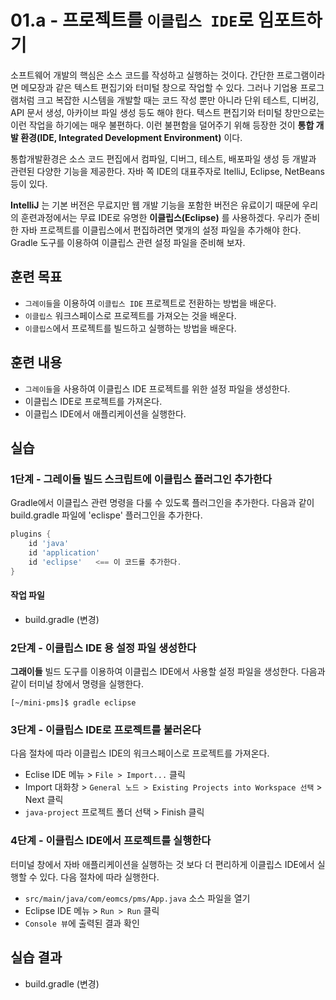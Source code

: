 # 01.a - 프로젝트를 `이클립스 IDE`로 임포트하기

소프트웨어 개발의 핵심은 소스 코드를 작성하고 실행하는 것이다.
간단한 프로그램이라면 메모장과 같은 텍스트 편집기와 터미털 창으로 작업할 수 있다.
그러나 기업용 프로그램처럼 크고 복잡한 시스템을 개발할 때는
코드 작성 뿐만 아니라 단위 테스트, 디버깅, API 문서 생성, 아카이브 파일 생성 등도 해야 한다.
텍스트 편집기와 터미털 창만으로는 이런 작업을 하기에는 매우 불편하다.
이런 불편함을 덜어주기 위해 등장한 것이 **통합 개발 환경(IDE, Integrated Development Environment)** 이다.

통합개발환경은 소스 코드 편집에서 컴파일, 디버그, 테스트, 배포파일 생성 등 개발과 관련된 다양한 기능을 제공한다.
자바 쪽 IDE의 대표주자로 ItelliJ, Eclipse, NetBeans 등이 있다.

**IntelliJ** 는 기본 버전은 무료지만 웹 개발 기능을 포함한 버전은 유료이기 때문에
우리의 훈련과정에서는 무료 IDE로 유명한 **이클립스(Eclipse)** 를 사용하겠다.
우리가 준비한 자바 프로젝트를 이클립스에서 편집하려면 몇개의 설정 파일을 추가해야 한다.
Gradle 도구를 이용하여 이클립스 관련 설정 파일을 준비해 보자.

## 훈련 목표

- `그레이들`을 이용하여 `이클립스 IDE` 프로젝트로 전환하는 방법을 배운다.
- `이클립스` 워크스페이스로 프로젝트를 가져오는 것을 배운다.
- `이클립스`에서 프로젝트를 빌드하고 실행하는 방법을 배운다.

## 훈련 내용

- `그레이들`을 사용하여 이클립스 IDE 프로젝트를 위한 설정 파일을 생성한다.
- 이클립스 IDE로 프로젝트를 가져온다.
- 이클립스 IDE에서 애플리케이션을 실행한다.

## 실습

### 1단계 - 그레이들 빌드 스크립트에 이클립스 플러그인 추가한다

Gradle에서 이클립스 관련 명령을 다룰 수 있도록 플러그인을 추가한다.
다음과 같이 build.gradle 파일에 'eclispe' 플러그인을 추가한다.

```groovy
plugins {
    id 'java'
    id 'application'
    id 'eclipse'   <== 이 코드를 추가한다.
}
```

#### 작업 파일

- build.gradle (변경)

### 2단계 - 이클립스 IDE 용 설정 파일 생성한다

**그래이들** 빌드 도구를 이용하여 이클립스 IDE에서 사용할 설정 파일을 생성한다.
다음과 같이 터미널 창에서 명령을 실행한다.

```console
[~/mini-pms]$ gradle eclipse
```

### 3단계 - 이클립스 IDE로 프로젝트를 불러온다

다음 절차에 따라 이클립스 IDE의 워크스페이스로 프로젝트를 가져온다.

- Eclise IDE 메뉴 > `File > Import...` 클릭
- Import 대화창 > `General 노드 > Existing Projects into Workspace 선택` > Next 클릭
- `java-project` 프로젝트 폴더 선택 > Finish 클릭

### 4단계 - 이클립스 IDE에서 프로젝트를 실행한다

터미널 창에서 자바 애플리케이션을 실행하는 것 보다 더 편리하게 이클립스 IDE에서 실행할 수 있다. 다음 절차에 따라 실행한다.

- `src/main/java/com/eomcs/pms/App.java` 소스 파일을 열기
- Eclipse IDE 메뉴 > `Run > Run` 클릭
- `Console 뷰`에 출력된 결과 확인

## 실습 결과

- build.gradle (변경)
